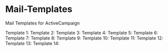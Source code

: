 # Mail-Templates
Mail Templates for ActiveCampaign

Template 1:
Template 2:
Template 3:
Template 4:
Template 5:
Template 6:
Template 7:
Template 8:
Template 9:
Template 10:
Template 11:
Template 12:
Template 13:
Template 14:

